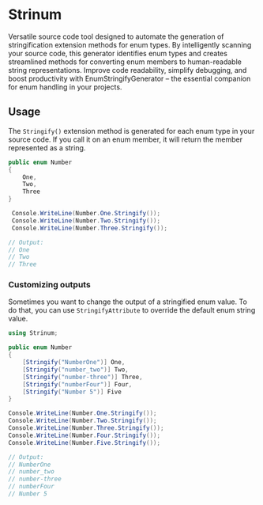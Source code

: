 # Strinum

Versatile source code tool designed to automate the generation of stringification extension methods for enum types. By intelligently scanning your source code, this generator identifies enum types and creates streamlined methods for converting enum members to human-readable string representations. Improve code readability, simplify debugging, and boost productivity with EnumStringifyGenerator – the essential companion for enum handling in your projects.

## Usage

The `Stringify()` extension method is generated for each enum type in your source code. If you call it on an enum member, it will return the member represented as a string.

```csharp
public enum Number
{
    One,
    Two,
    Three
}

 Console.WriteLine(Number.One.Stringify());
 Console.WriteLine(Number.Two.Stringify());
 Console.WriteLine(Number.Three.Stringify());

// Output:
// One
// Two
// Three
```

### Customizing outputs

Sometimes you want to change the output of a stringified enum value. To do that, you can use `StringifyAttribute` to override the default enum string value.

```csharp
using Strinum;

public enum Number
{
    [Stringify("NumberOne")] One,
    [Stringify("number_two")] Two,
    [Stringify("number-three")] Three,
    [Stringify("numberFour")] Four,
    [Stringify("Number 5")] Five
}

Console.WriteLine(Number.One.Stringify());
Console.WriteLine(Number.Two.Stringify());
Console.WriteLine(Number.Three.Stringify());
Console.WriteLine(Number.Four.Stringify());
Console.WriteLine(Number.Five.Stringify());

// Output:
// NumberOne
// number_two
// number-three
// numberFour
// Number 5
```
